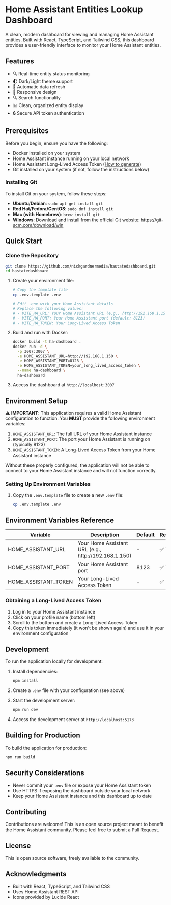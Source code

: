 # Home Assistant Entities Lookup Dashboard

A clean, modern dashboard for viewing and managing Home Assistant entities. Built with React, TypeScript, and Tailwind CSS, this dashboard provides a user-friendly interface to monitor your Home Assistant entities.

## Features

- 🔍 Real-time entity status monitoring
- 🌓 Dark/Light theme support
- 🔄 Automatic data refresh
- 📱 Responsive design
- 🔍 Search functionality
- 📊 Clean, organized entity display
- 🔒 Secure API token authentication

## Prerequisites

Before you begin, ensure you have the following:

- Docker installed on your system
- Home Assistant instance running on your local network
- Home Assistant Long-Lived Access Token ([How to generate](https://developers.home-assistant.io/docs/auth_api/#long-lived-access-token))
- Git installed on your system (if not, follow the instructions below)

### Installing Git

To install Git on your system, follow these steps:

- **Ubuntu/Debian**: `sudo apt-get install git`
- **Red Hat/Fedora/CentOS**: `sudo dnf install git`
- **Mac (with Homebrew)**: `brew install git`
- **Windows**: Download and install from the official Git website: https://git-scm.com/download/win

## Quick Start

### Clone the Repository
```bash
git clone https://github.com/nickgardnermedia/hastatedashboard.git
cd hastatedashboard
```

1. Create your environment file:
   ```bash
   # Copy the template file
   cp .env.template .env
   
   # Edit .env with your Home Assistant details
   # Replace the following values:
   # - VITE_HA_URL: Your Home Assistant URL (e.g., http://192.168.1.150)
   # - VITE_HA_PORT: Your Home Assistant port (default: 8123)
   # - VITE_HA_TOKEN: Your Long-Lived Access Token
   ```

2. Build and run with Docker:
   ```bash
   docker build -t ha-dashboard .
   docker run -d \
     -p 3007:3007 \
     -e HOME_ASSISTANT_URL=http://192.168.1.150 \
     -e HOME_ASSISTANT_PORT=8123 \
     -e HOME_ASSISTANT_TOKEN=your_long_lived_access_token \
     --name ha-dashboard \
     ha-dashboard
   ```

3. Access the dashboard at `http://localhost:3007`

## Environment Setup

⚠️ **IMPORTANT**: This application requires a valid Home Assistant configuration to function. You **MUST** provide the following environment variables:

1. `HOME_ASSISTANT_URL`: The full URL of your Home Assistant instance
2. `HOME_ASSISTANT_PORT`: The port your Home Assistant is running on (typically 8123)
3. `HOME_ASSISTANT_TOKEN`: A Long-Lived Access Token from your Home Assistant instance

Without these properly configured, the application will not be able to connect to your Home Assistant instance and will not function correctly.

### Setting Up Environment Variables

1. Copy the `.env.template` file to create a new `.env` file:
   ```bash
   cp .env.template .env
   ```

## Environment Variables Reference

| Variable | Description | Default | Required |
|----------|-------------|---------|----------|
| HOME_ASSISTANT_URL | Your Home Assistant URL (e.g., http://192.168.1.150) | - | ✅ Yes |
| HOME_ASSISTANT_PORT | Your Home Assistant port | 8123 | ✅ Yes |
| HOME_ASSISTANT_TOKEN | Your Long-Lived Access Token | - | ✅ Yes |

### Obtaining a Long-Lived Access Token

1. Log in to your Home Assistant instance
2. Click on your profile name (bottom left)
3. Scroll to the bottom and create a Long-Lived Access Token
4. Copy this token immediately (it won't be shown again) and use it in your environment configuration

## Development

To run the application locally for development:

1. Install dependencies:
   ```bash
   npm install
   ```

2. Create a `.env` file with your configuration (see above)

3. Start the development server:
   ```bash
   npm run dev
   ```

4. Access the development server at `http://localhost:5173`

## Building for Production

To build the application for production:

```bash
npm run build
```

## Security Considerations

- Never commit your `.env` file or expose your Home Assistant token
- Use HTTPS if exposing the dashboard outside your local network
- Keep your Home Assistant instance and this dashboard up to date

## Contributing

Contributions are welcome! This is an open source project meant to benefit the Home Assistant community. Please feel free to submit a Pull Request.

## License

This is open source software, freely available to the community.

## Acknowledgments

- Built with React, TypeScript, and Tailwind CSS
- Uses Home Assistant REST API
- Icons provided by Lucide React
